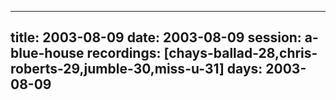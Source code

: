 
---
title: 2003-08-09
date:  2003-08-09
session: a-blue-house
recordings: [chays-ballad-28,chris-roberts-29,jumble-30,miss-u-31]
days: 2003-08-09
---
